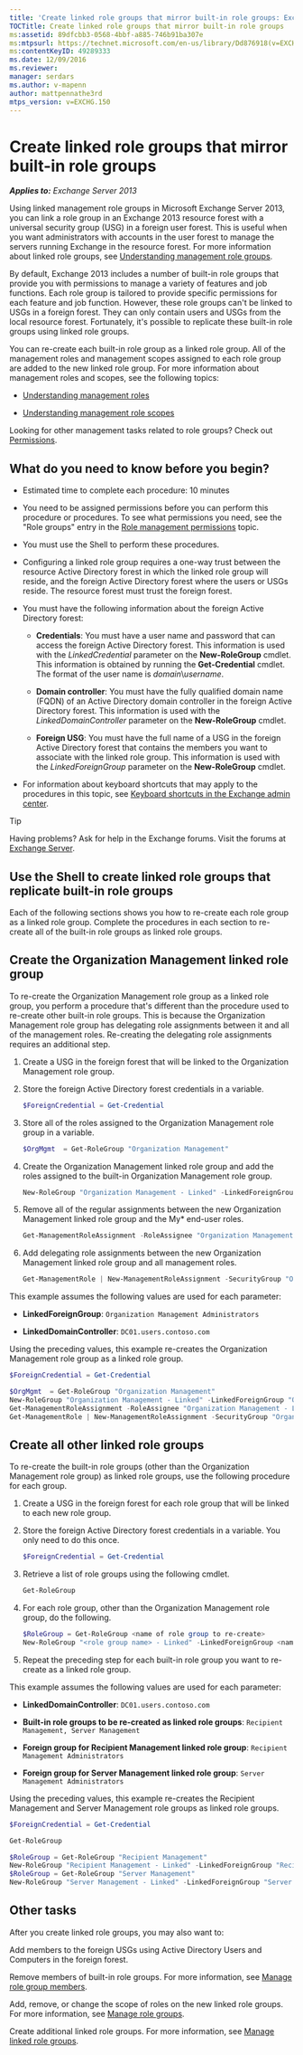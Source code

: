 ```yaml
---
title: 'Create linked role groups that mirror built-in role groups: Exchange 2013 Help'
TOCTitle: Create linked role groups that mirror built-in role groups
ms:assetid: 89dfcbb3-0568-4bbf-a885-746b91ba307e
ms:mtpsurl: https://technet.microsoft.com/en-us/library/Dd876918(v=EXCHG.150)
ms:contentKeyID: 49289333
ms.date: 12/09/2016
ms.reviewer: 
manager: serdars
ms.author: v-mapenn
author: mattpennathe3rd
mtps_version: v=EXCHG.150
---
```


# Create linked role groups that mirror built-in role groups

_**Applies to:** Exchange Server 2013_

Using linked management role groups in Microsoft Exchange Server 2013, you can link a role group in an Exchange 2013 resource forest with a universal security group (USG) in a foreign user forest. This is useful when you want administrators with accounts in the user forest to manage the servers running Exchange in the resource forest. For more information about linked role groups, see [Understanding management role groups](understanding-management-role-groups-exchange-2013-help.md).

By default, Exchange 2013 includes a number of built-in role groups that provide you with permissions to manage a variety of features and job functions. Each role group is tailored to provide specific permissions for each feature and job function. However, these role groups can't be linked to USGs in a foreign forest. They can only contain users and USGs from the local resource forest. Fortunately, it's possible to replicate these built-in role groups using linked role groups.

You can re-create each built-in role group as a linked role group. All of the management roles and management scopes assigned to each role group are added to the new linked role group. For more information about management roles and scopes, see the following topics:

- [Understanding management roles](understanding-management-roles-exchange-2013-help.md)

- [Understanding management role scopes](understanding-management-role-scopes-exchange-2013-help.md)

Looking for other management tasks related to role groups? Check out [Permissions](permissions-exchange-2013-help.md).

## What do you need to know before you begin?

- Estimated time to complete each procedure: 10 minutes

- You need to be assigned permissions before you can perform this procedure or procedures. To see what permissions you need, see the "Role groups" entry in the [Role management permissions](role-management-permissions-exchange-2013-help.md) topic.

- You must use the Shell to perform these procedures.

- Configuring a linked role group requires a one-way trust between the resource Active Directory forest in which the linked role group will reside, and the foreign Active Directory forest where the users or USGs reside. The resource forest must trust the foreign forest.

- You must have the following information about the foreign Active Directory forest:

  - **Credentials**: You must have a user name and password that can access the foreign Active Directory forest. This information is used with the *LinkedCredential* parameter on the **New-RoleGroup** cmdlet. This information is obtained by running the **Get-Credential** cmdlet. The format of the user name is *domain*\\*username*.

  - **Domain controller**: You must have the fully qualified domain name (FQDN) of an Active Directory domain controller in the foreign Active Directory forest. This information is used with the *LinkedDomainController* parameter on the **New-RoleGroup** cmdlet.

  - **Foreign USG**: You must have the full name of a USG in the foreign Active Directory forest that contains the members you want to associate with the linked role group. This information is used with the *LinkedForeignGroup* parameter on the **New-RoleGroup** cmdlet.

- For information about keyboard shortcuts that may apply to the procedures in this topic, see [Keyboard shortcuts in the Exchange admin center](keyboard-shortcuts-in-the-exchange-admin-center-2013-help.md).

> [!TIP]
> Having problems? Ask for help in the Exchange forums. Visit the forums at [Exchange Server](https://go.microsoft.com/fwlink/p/?linkid=60612).

## Use the Shell to create linked role groups that replicate built-in role groups

Each of the following sections shows you how to re-create each role group as a linked role group. Complete the procedures in each section to re-create all of the built-in role groups as linked role groups.

## Create the Organization Management linked role group

To re-create the Organization Management role group as a linked role group, you perform a procedure that's different than the procedure used to re-create other built-in role groups. This is because the Organization Management role group has delegating role assignments between it and all of the management roles. Re-creating the delegating role assignments requires an additional step.

1. Create a USG in the foreign forest that will be linked to the Organization Management role group.

2. Store the foreign Active Directory forest credentials in a variable.

    ```powershell
    $ForeignCredential = Get-Credential
    ```

3. Store all of the roles assigned to the Organization Management role group in a variable.

    ```powershell
    $OrgMgmt  = Get-RoleGroup "Organization Management"
    ```

4. Create the Organization Management linked role group and add the roles assigned to the built-in Organization Management role group.

    ```powershell
    New-RoleGroup "Organization Management - Linked" -LinkedForeignGroup <name of foreign USG> -LinkedDomainController <FQDN of foreign Active Directory domain controller> -LinkedCredential $ForeignCredential -Roles $OrgMgmt.Roles
    ```

5. Remove all of the regular assignments between the new Organization Management linked role group and the My\* end-user roles.

    ```powershell
    Get-ManagementRoleAssignment -RoleAssignee "Organization Management - Linked" -Role My* | Remove-ManagementRoleAssignment
    ```

6. Add delegating role assignments between the new Organization Management linked role group and all management roles.

    ```powershell
    Get-ManagementRole | New-ManagementRoleAssignment -SecurityGroup "Organization Management - Linked" -Delegating
    ```

This example assumes the following values are used for each parameter:

- **LinkedForeignGroup**: `Organization Management Administrators`

- **LinkedDomainController**: `DC01.users.contoso.com`

Using the preceding values, this example re-creates the Organization Management role group as a linked role group.

```powershell
$ForeignCredential = Get-Credential
```

```powershell
$OrgMgmt  = Get-RoleGroup "Organization Management"
New-RoleGroup "Organization Management - Linked" -LinkedForeignGroup "Organization Management Administrators" -LinkedDomainController DC01.users.contoso.com -LinkedCredential $ForeignCredential -Roles $OrgMgmt.Roles
Get-ManagementRoleAssignment -RoleAssignee "Organization Management - Linked" -Role My* | Remove-ManagementRoleAssignment
Get-ManagementRole | New-ManagementRoleAssignment -SecurityGroup "Organization Management - Linked" -Delegating
```

## Create all other linked role groups

To re-create the built-in role groups (other than the Organization Management role group) as linked role groups, use the following procedure for each group.

1. Create a USG in the foreign forest for each role group that will be linked to each new role group.

2. Store the foreign Active Directory forest credentials in a variable. You only need to do this once.

   ```powershell
   $ForeignCredential = Get-Credential
   ```

3. Retrieve a list of role groups using the following cmdlet.

   ```powershell
   Get-RoleGroup
   ```

4. For each role group, other than the Organization Management role group, do the following.

   ```powershell
   $RoleGroup = Get-RoleGroup <name of role group to re-create>
   New-RoleGroup "<role group name> - Linked" -LinkedForeignGroup <name of foreign USG> -LinkedDomainController <FQDN of foreign Active Directory domain controller> -LinkedCredential $ForeignCredential -Roles $RoleGroup.Roles
   ```

5. Repeat the preceding step for each built-in role group you want to re-create as a linked role group.

This example assumes the following values are used for each parameter:

- **LinkedDomainController**: `DC01.users.contoso.com`

- **Built-in role groups to be re-created as linked role groups**: `Recipient Management, Server Management`

- **Foreign group for Recipient Management linked role group**: `Recipient Management Administrators`

- **Foreign group for Server Management linked role group**: `Server Management Administrators`

Using the preceding values, this example re-creates the Recipient Management and Server Management role groups as linked role groups.

```powershell
$ForeignCredential = Get-Credential
```

```powershell
Get-RoleGroup
```

```powershell
$RoleGroup = Get-RoleGroup "Recipient Management"
New-RoleGroup "Recipient Management - Linked" -LinkedForeignGroup "Recipient Management Administrators" -LinkedDomainController DC01.users.contoso.com -LinkedCredential $ForeignCredential -Roles $RoleGroup.Roles
$RoleGroup = Get-RoleGroup "Server Management"
New-RoleGroup "Server Management - Linked" -LinkedForeignGroup "Server Management Administrators" -LinkedDomainController DC01.users.contoso.com -LinkedCredential $ForeignCredential -Roles $RoleGroup.Roles
```

## Other tasks

After you create linked role groups, you may also want to:

Add members to the foreign USGs using Active Directory Users and Computers in the foreign forest.

Remove members of built-in role groups. For more information, see [Manage role group members](manage-role-group-members-exchange-2013-help.md).

Add, remove, or change the scope of roles on the new linked role groups. For more information, see [Manage role groups](manage-role-groups-exchange-2013-help.md).

Create additional linked role groups. For more information, see [Manage linked role groups](manage-linked-role-groups-exchange-2013-help.md).
